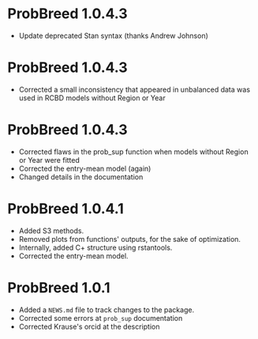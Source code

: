 # ProbBreed 1.0.4.3

* Update deprecated Stan syntax (thanks Andrew Johnson)

# ProbBreed 1.0.4.3

* Corrected a small inconsistency that appeared in unbalanced data was used in RCBD models without Region or Year

# ProbBreed 1.0.4.3

* Corrected flaws in the prob_sup function when models without Region or Year were fitted
* Corrected the entry-mean model (again)
* Changed details in the documentation

# ProbBreed 1.0.4.1

* Added S3 methods. 
* Removed plots from functions' outputs, for the sake of optimization.
* Internally, added C+ structure using rstantools.
* Corrected the entry-mean model.

# ProbBreed 1.0.1

* Added a `NEWS.md` file to track changes to the package.
* Corrected some errors at `prob_sup` documentation
* Corrected Krause's orcid at the description
